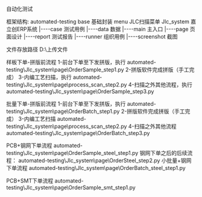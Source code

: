自动化测试



框架结构:
automated-testing
base   基础封装
menu   JLC扫描菜单
Jlc_system  嘉立创ERP系统
|----case     测试用例
|----data     数据
|----main     主入口
|----page     页面设计
|----report   测试报告
|----runner    组织用例
|----screenshot 截图

文件存放路径
D:\\上传文件

样板下单-拼版前流程
1-前台下单至下发拼版，执行
automated-testing\Jlc_system\page\OrderSample_step1.py
2-拼版软件完成拼版（手工完成）
3-内编工艺扫描，执行
automated-testing\Jlc_system\page\process_scan_step2.py
4-扫描之外其他流程，执行
automated-testing\Jlc_system\page\OrderSample_step3.py

批量下单-拼版前流程
1-前台下单至下发拼版，执行
automated-testing\Jlc_system\page\OrderBatch_step1.py
2-拼版软件完成拼版（手工完成）
3-内编工艺扫描
automated-testing\Jlc_system\page\process_scan_step2.py
4-扫描之外其他流程
automated-testing\Jlc_system\page\OrderBatch_step3.py

PCB+钢网下单流程
automated-testing\Jlc_system\page\OrderSample_steel_step1.py
钢网下单之后的后续流程：
automated-testing\Jlc_system\page\OrderSteel_step2.py
小批量+钢网下单流程
automated-testing\Jlc_system\page\OrderBatch_steel_step1.py

PCB+SMT下单流程
automated-testing\Jlc_system\page\OrderSample_smt_step1.py